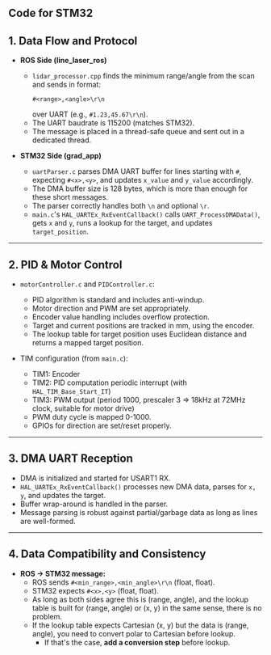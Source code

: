 Code for STM32
---

## 1. **Data Flow and Protocol**

- **ROS Side (line_laser_ros)**
  - `lidar_processor.cpp` finds the minimum range/angle from the scan and sends in format:  
    ```
    #<range>,<angle>\r\n
    ```
    over UART (e.g., `#1.23,45.67\r\n`).
  - The UART baudrate is 115200 (matches STM32).
  - The message is placed in a thread-safe queue and sent out in a dedicated thread.

- **STM32 Side (grad_app)**
  - `uartParser.c` parses DMA UART buffer for lines starting with `#`, expecting `#<x>,<y>`, and updates `x_value` and `y_value` accordingly.
  - The DMA buffer size is 128 bytes, which is more than enough for these short messages.
  - The parser correctly handles both `\n` and optional `\r`.
  - `main.c`'s `HAL_UARTEx_RxEventCallback()` calls `UART_ProcessDMAData()`, gets `x` and `y`, runs a lookup for the target, and updates `target_position`.

---

## 2. **PID & Motor Control**

- `motorController.c` and `PIDController.c`:
  - PID algorithm is standard and includes anti-windup.
  - Motor direction and PWM are set appropriately.
  - Encoder value handling includes overflow protection.
  - Target and current positions are tracked in mm, using the encoder.
  - The lookup table for target position uses Euclidean distance and returns a mapped target position.

- TIM configuration (from `main.c`):
  - TIM1: Encoder
  - TIM2: PID computation periodic interrupt (with `HAL_TIM_Base_Start_IT`)
  - TIM3: PWM output (period 1000, prescaler 3 => 18kHz at 72MHz clock, suitable for motor drive)
  - PWM duty cycle is mapped 0-1000.
  - GPIOs for direction are set/reset properly.

---

## 3. **DMA UART Reception**

- DMA is initialized and started for USART1 RX.
- `HAL_UARTEx_RxEventCallback()` processes new DMA data, parses for `x, y`, and updates the target.
- Buffer wrap-around is handled in the parser.
- Message parsing is robust against partial/garbage data as long as lines are well-formed.

---

## 4. **Data Compatibility and Consistency**

- **ROS → STM32 message:**
  - ROS sends `#<min_range>,<min_angle>\r\n` (float, float).
  - STM32 expects `#<x>,<y>` (float, float).
  - As long as both sides agree this is (range, angle), and the lookup table is built for (range, angle) or (x, y) in the same sense, there is no problem.
  - If the lookup table expects Cartesian (x, y) but the data is (range, angle), you need to convert polar to Cartesian before lookup.
    - If that's the case, **add a conversion step** before lookup.
